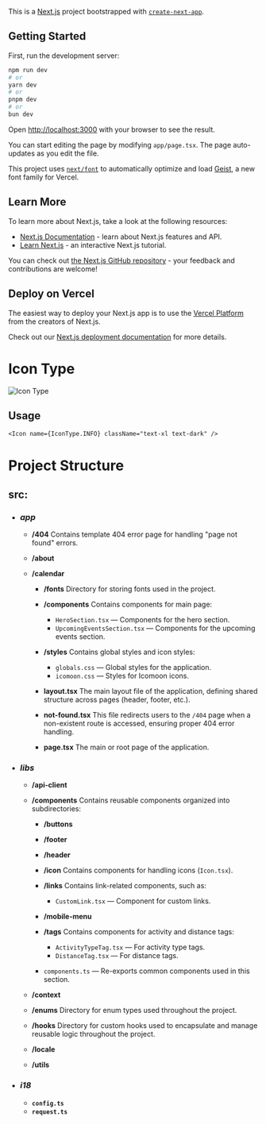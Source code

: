 This is a [Next.js](https://nextjs.org) project bootstrapped with [
`create-next-app`](https://nextjs.org/docs/app/api-reference/cli/create-next-app).

## Getting Started

First, run the development server:

```bash
npm run dev
# or
yarn dev
# or
pnpm dev
# or
bun dev
```

Open [http://localhost:3000](http://localhost:3000) with your browser to see the result.

You can start editing the page by modifying `app/page.tsx`. The page auto-updates as you edit the file.

This project uses [`next/font`](https://nextjs.org/docs/app/building-your-application/optimizing/fonts) to automatically
optimize and load [Geist](https://vercel.com/font), a new font family for Vercel.

## Learn More

To learn more about Next.js, take a look at the following resources:

- [Next.js Documentation](https://nextjs.org/docs) - learn about Next.js features and API.
- [Learn Next.js](https://nextjs.org/learn) - an interactive Next.js tutorial.

You can check out [the Next.js GitHub repository](https://github.com/vercel/next.js) - your feedback and contributions
are welcome!

## Deploy on Vercel

The easiest way to deploy your Next.js app is to use
the [Vercel Platform](https://vercel.com/new?utm_medium=default-template&filter=next.js&utm_source=create-next-app&utm_campaign=create-next-app-readme)
from the creators of Next.js.

Check out our [Next.js deployment documentation](https://nextjs.org/docs/app/building-your-application/deploying) for
more details.

# Icon Type

![Icon Type](https://firebasestorage.googleapis.com/v0/b/dasboard-bb88c.appspot.com/o/icon-type.webp?alt=media&token=4e310b68-2b02-4773-bf7d-d7bde0fc7bbb)

## Usage

```tsx
<Icon name={IconType.INFO} className="text-xl text-dark" />
```

# Project Structure

## src:

- ### **_app_**

  - **/404**
    Contains template 404 error page for handling "page not found" errors.

  - **/about**
  - **/calendar**

    - **/fonts**
      Directory for storing fonts used in the project.

    - **/components**
      Contains components for main page:

      - `HeroSection.tsx` — Components for the hero section.
      - `UpcomingEventsSection.tsx` — Components for the upcoming events section.

    - **/styles**
      Contains global styles and icon styles:

      - `globals.css` — Global styles for the application.
      - `icomoon.css` — Styles for Icomoon icons.

    - **layout.tsx**
      The main layout file of the application, defining shared structure across pages (header, footer, etc.).

    - **not-found.tsx**
      This file redirects users to the `/404` page when a non-existent route is accessed, ensuring proper 404 error
      handling.

    - **page.tsx**
      The main or root page of the application.

- ### **_libs_**

  - **/api-client**

  - **/components**
    Contains reusable components organized into subdirectories:

    - **/buttons**

    - **/footer**

    - **/header**

    - **/icon**
      Contains components for handling icons (`Icon.tsx`).

    - **/links**
      Contains link-related components, such as:

      - `CustomLink.tsx` — Component for custom links.

    - **/mobile-menu**

    - **/tags**
      Contains components for activity and distance tags:

      - `ActivityTypeTag.tsx` — For activity type tags.
      - `DistanceTag.tsx` — For distance tags.

    - `components.ts` — Re-exports common components used in this section.

  - **/context**
  - **/enums**
    Directory for enum types used throughout the project.
  - **/hooks**
    Directory for custom hooks used to encapsulate and manage reusable logic throughout the project.
  - **/locale**
  - **/utils**

- ### **_i18_**
  - **`config.ts`**
  - **`request.ts`**
